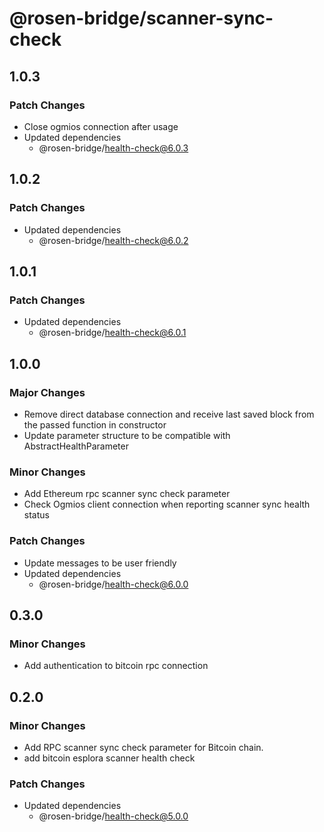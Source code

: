 # @rosen-bridge/scanner-sync-check

## 1.0.3

### Patch Changes

- Close ogmios connection after usage
- Updated dependencies
  - @rosen-bridge/health-check@6.0.3

## 1.0.2

### Patch Changes

- Updated dependencies
  - @rosen-bridge/health-check@6.0.2

## 1.0.1

### Patch Changes

- Updated dependencies
  - @rosen-bridge/health-check@6.0.1

## 1.0.0

### Major Changes

- Remove direct database connection and receive last saved block from the passed function in constructor
- Update parameter structure to be compatible with AbstractHealthParameter

### Minor Changes

- Add Ethereum rpc scanner sync check parameter
- Check Ogmios client connection when reporting scanner sync health status

### Patch Changes

- Update messages to be user friendly
- Updated dependencies
  - @rosen-bridge/health-check@6.0.0

## 0.3.0

### Minor Changes

- Add authentication to bitcoin rpc connection

## 0.2.0

### Minor Changes

- Add RPC scanner sync check parameter for Bitcoin chain.
- add bitcoin esplora scanner health check

### Patch Changes

- Updated dependencies
  - @rosen-bridge/health-check@5.0.0
